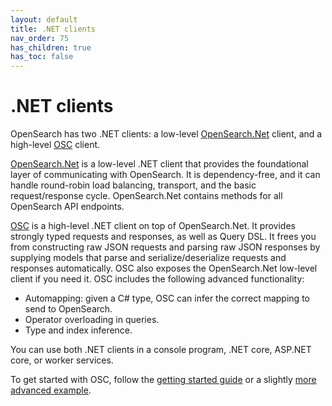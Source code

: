 ```yaml
---
layout: default
title: .NET clients
nav_order: 75
has_children: true
has_toc: false
---
```


# .NET clients

OpenSearch has two .NET clients: a low-level [OpenSearch.Net]({{site.url}}{{site.baseurl}}/clients/OpenSearch-dot-net/) client, and a high-level [OSC]({{site.url}}{{site.baseurl}}/clients/OSC-dot-net/) client.

[OpenSearch.Net]({{site.url}}{{site.baseurl}}/clients/OpenSearch-dot-net/) is a low-level .NET client that provides the foundational layer of communicating with OpenSearch. It is dependency-free, and it can handle round-robin load balancing, transport, and the basic request/response cycle. OpenSearch.Net contains methods for all OpenSearch API endpoints.

[OSC]({{site.url}}{{site.baseurl}}/clients/OSC-dot-net/) is a high-level .NET client on top of OpenSearch.Net. It provides strongly typed requests and responses, as well as Query DSL. It frees you from constructing raw JSON requests and parsing raw JSON responses by supplying models that parse and serialize/deserialize requests and responses automatically. OSC also exposes the OpenSearch.Net low-level client if you need it. OSC includes the following advanced functionality:

- Automapping: given a C# type, OSC can infer the correct mapping to send to OpenSearch.
- Operator overloading in queries.
- Type and index inference.

You can use both .NET clients in a console program, .NET core, ASP.NET core, or worker services.

To get started with OSC, follow the [getting started guide]({{site.url}}{{site.baseurl}}/clients/OSC-dot-net#installing-the-osc-client) or a slightly [more advanced example]({{site.url}}{{site.baseurl}}/clients/OSC-dot-net/osc-example).